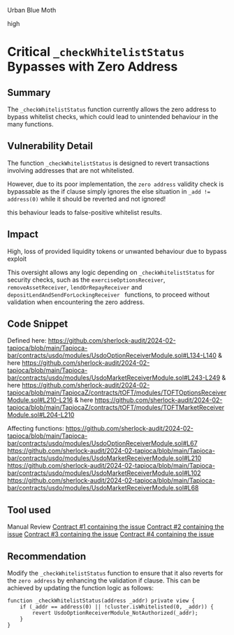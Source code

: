 Urban Blue Moth

high

# Critical `_checkWhitelistStatus` Bypasses with Zero Address

## Summary
The `_checkWhitelistStatus` function currently allows the zero address to bypass whitelist checks, which could lead to unintended behaviour in the many functions.

## Vulnerability Detail
The function `_checkWhitelistStatus` is designed to revert transactions involving addresses that are not whitelisted. 

However, due to its poor implementation, the `zero address` validity check is bypassable as the if clause simply ignores the else situation in `_add != address(0)` while it should be reverted and not ignored!

this behaviour leads to false-positive whitelist results.

## Impact
High, loss of provided liquidity tokens or unwanted behaviour due to bypass exploit

This oversight allows any logic depending on `_checkWhitelistStatus` for security checks, such as the `exerciseOptionsReceiver`, `removeAssetReceiver`, `lendOrRepayReceiver` and `depositLendAndSendForLockingReceiver ` functions, to proceed without validation when encountering the zero address.

## Code Snippet
Defined here:
https://github.com/sherlock-audit/2024-02-tapioca/blob/main/Tapioca-bar/contracts/usdo/modules/UsdoOptionReceiverModule.sol#L134-L140
& here
https://github.com/sherlock-audit/2024-02-tapioca/blob/main/Tapioca-bar/contracts/usdo/modules/UsdoMarketReceiverModule.sol#L243-L249
& here
https://github.com/sherlock-audit/2024-02-tapioca/blob/main/TapiocaZ/contracts/tOFT/modules/TOFTOptionsReceiverModule.sol#L210-L216
& here
https://github.com/sherlock-audit/2024-02-tapioca/blob/main/TapiocaZ/contracts/tOFT/modules/TOFTMarketReceiverModule.sol#L204-L210

Affecting functions:
https://github.com/sherlock-audit/2024-02-tapioca/blob/main/Tapioca-bar/contracts/usdo/modules/UsdoOptionReceiverModule.sol#L67
https://github.com/sherlock-audit/2024-02-tapioca/blob/main/Tapioca-bar/contracts/usdo/modules/UsdoMarketReceiverModule.sol#L210
https://github.com/sherlock-audit/2024-02-tapioca/blob/main/Tapioca-bar/contracts/usdo/modules/UsdoMarketReceiverModule.sol#L102
https://github.com/sherlock-audit/2024-02-tapioca/blob/main/Tapioca-bar/contracts/usdo/modules/UsdoMarketReceiverModule.sol#L68
## Tool used

Manual Review 
[Contract #1 containing the issue](https://github.com/sherlock-audit/2024-02-tapioca/blob/main/Tapioca-bar/contracts/usdo/modules/UsdoOptionReceiverModule.sol)
[Contract #2 containing the issue](https://github.com/sherlock-audit/2024-02-tapioca/blob/main/Tapioca-bar/contracts/usdo/modules/UsdoMarketReceiverModule.sol)
[Contract #3 containing the issue](https://github.com/sherlock-audit/2024-02-tapioca/blob/main/TapiocaZ/contracts/tOFT/modules/TOFTOptionsReceiverModule.sol)
[Contract #4 containing the issue](https://github.com/sherlock-audit/2024-02-tapioca/blob/main/TapiocaZ/contracts/tOFT/modules/TOFTMarketReceiverModule.sol)

## Recommendation
Modify the `_checkWhitelistStatus` function to ensure that it also reverts for the `zero address` by enhancing the validation if clause. This can be achieved by updating the function logic as follows:
```solidity
function _checkWhitelistStatus(address _addr) private view {
    if (_addr == address(0) || !cluster.isWhitelisted(0, _addr)) {
        revert UsdoOptionReceiverModule_NotAuthorized(_addr);
    }
}
```